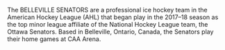 The BELLEVILLE SENATORS are a professional ice hockey team in the American Hockey League (AHL) that began play in the 2017–18 season as the top minor league affiliate of the National Hockey League team, the Ottawa Senators. Based in Belleville, Ontario, Canada, the Senators play their home games at CAA Arena.
